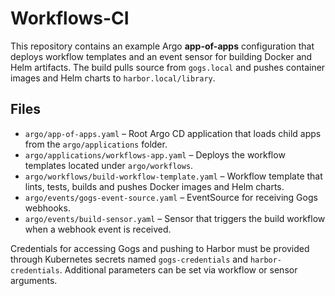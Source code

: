 # Workflows-CI

This repository contains an example Argo **app-of-apps** configuration that
deploys workflow templates and an event sensor for building Docker and Helm
artifacts. The build pulls source from `gogs.local` and pushes container images
and Helm charts to `harbor.local/library`.

## Files

- `argo/app-of-apps.yaml` – Root Argo CD application that loads child apps from
the `argo/applications` folder.
- `argo/applications/workflows-app.yaml` – Deploys the workflow templates
  located under `argo/workflows`.
- `argo/workflows/build-workflow-template.yaml` – Workflow template that lints,
  tests, builds and pushes Docker images and Helm charts.
- `argo/events/gogs-event-source.yaml` – EventSource for receiving Gogs
  webhooks.
- `argo/events/build-sensor.yaml` – Sensor that triggers the build workflow when
a webhook event is received.

Credentials for accessing Gogs and pushing to Harbor must be provided through
Kubernetes secrets named `gogs-credentials` and `harbor-credentials`. Additional
parameters can be set via workflow or sensor arguments.
